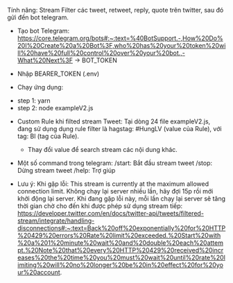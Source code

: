 Tính năng: Stream Filter các tweet, retweet, reply, quote trên twitter, sau đó gửi đến bot telegram.

 - Tạo bot Telegram: https://core.telegram.org/bots#:~:text=%40BotSupport.-,How%20Do%20I%20Create%20a%20Bot%3F,who%20has%20your%20token%20will%20have%20full%20control%20over%20your%20bot.,-What%20Next%3F -> BOT_TOKEN

 - Nhập BEARER_TOKEN (.env)

 - Chạy ứng dụng:
  + step 1: yarn
  + step 2: node exampleV2.js

* Custom Rule khi filted stream Tweet:
Tại dòng 24 file exampleV2.js, đang sử dụng dụng rule filter là hagstag: #HungLV (value của Rule), với tag: Bl (tag của Rule).  
  - Thay đổi value để search stream các nội dung khác. 

* Một số  command trong telegram:
/start: Bắt đầu stream tweet
/stop: Dừng stream tweet
/help: Trợ giúp

* Lưu ý:
Khi gặp lỗi: This stream is currently at the maximum allowed connection limit.
Không chạy lại server nhiều lần, hãy đợi 15p rồi mới khởi động lại server. Khi đang gặp lỗi này, mỗi lần chạy lại server sẽ tăng thời gian chờ cho đến khi được phép sử dụng stream tiếp: https://developer.twitter.com/en/docs/twitter-api/tweets/filtered-stream/integrate/handling-disconnections#:~:text=Back%20off%20exponentially%20for%20HTTP%20429%20errors%20Rate%20limit%20exceeded.%20Start%20with%20a%201%20minute%20wait%20and%20double%20each%20attempt.%20Note%20that%20every%20HTTP%20429%20received%20increases%20the%20time%20you%20must%20wait%20until%20rate%20limiting%20will%20no%20longer%20be%20in%20effect%20for%20your%20account.

